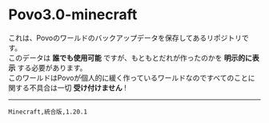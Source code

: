 # Povo3.0-minecraft
これは、Povoのワールドのバックアップデータを保存してあるリポジトリです。  
このデータは __誰でも使用可能__ ですが、もともとだれが作ったのかを __明示的に表示__ する必要があります。  
このワールドはPovoが個人的に緩く作っているワールドなのですべてのことに関する不具合は一切 __受け付けません__ !  

---

    Minecraft,統合版,1.20.1
